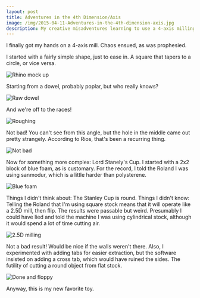 ```yaml
---
layout: post
title: Adventures in the 4th Dimension/Axis
image: /img/2015-04-11-Adventures-in-the-4th-dimension-axis.jpg
description: My creative misadventures learning to use a 4-axis milling machine. I make the Stanley Cup with foam.
---
```

I finally got my hands on a 4-axis mill. Chaos ensued, as was prophesied.

I started with a fairly simple shape, just to ease in. A square that tapers to a circle, or vice versa.

![Rhino mock up](https://lh4.googleusercontent.com/-r_oriNNsQ-w/VSiYIueuPVI/AAAAAAAAHuI/XNzhOez--1E/w1500-h1430-no/Screenshot%2B2015-04-10%2B23.19.49.png "Rhino mock up")


Starting from a dowel, probably poplar, but who really knows?

![Raw dowel](https://lh6.googleusercontent.com/-mLNQK1rAYf0/VSiYGvTVR_I/AAAAAAAAHtQ/-E9H7qwS5Po/w1906-h1430-no/IMG_0690.JPG "Raw dowel")


And we're off to the races!

![Roughing](https://lh6.googleusercontent.com/-gSQNmrf4bMU/VSiYG4wq-9I/AAAAAAAAHuU/UjyQi5XxVZc/w1072-h1430-no/IMG_0694.JPG "Roughing")


Not bad! You can't see from this angle, but the hole in the middle came out pretty strangely. According to Rios, that's been a recurring thing.

![Not bad](https://lh6.googleusercontent.com/-TjjKjwKdwKI/VSiYHXlvjnI/AAAAAAAAHuQ/kAQdboEz338/w1072-h1430-no/IMG_0697.JPG "Not bad")


Now for something more complex: Lord Stanely's Cup. I started with a 2x2 block of blue foam, as is customary. For the record, I told the Roland I was using sanmodur, which is a little harder than polysterene.

![Blue foam](https://lh6.googleusercontent.com/-wBR19Xb1ZrI/VSiYHd0UlDI/AAAAAAAAHto/s-i5DWnw6wA/w1906-h1430-no/IMG_0698.JPG "Blue foam")


Things I didn't think about: The Stanley Cup is round. Things I didn't know: Telling the Roland that I'm using square stock means that it will operate like a 2.5D mill, then flip. The results were passable but weird. Presumably I could have lied and told the machine I was using cylindrical stock, although it would spend a lot of time cutting air.

![2.5D milling](https://lh6.googleusercontent.com/-8-Dr2PtfxkY/VSiYHzWHuhI/AAAAAAAAHuA/hLVCQarK3fU/w1906-h1430-no/IMG_0700.JPG "2.5D milling")


Not a bad result! Would be nice if the walls weren't there. Also, I experimented with adding tabs for easier extraction, but the software insisted on adding a cross tab, which would have ruined the sides. The futility of cutting a round object from flat stock.

![Done and floppy](https://lh6.googleusercontent.com/-Q_wjACp89SE/VSiYIXFft2I/AAAAAAAAHuE/qYUxvqMW34w/w1072-h1430-no/IMG_0703.JPG "Done and floppy")


Anyway, this is my new favorite toy.